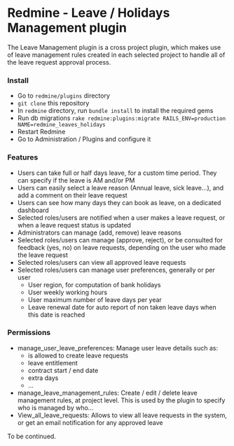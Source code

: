 # Redmine - Leave / Holidays Management plugin

The Leave Management plugin is a cross project plugin, which makes use of leave management rules created in each selected project to handle all of the leave request approval process.

### Install

 - Go to `redmine/plugins` directory
 - `git clone` this repository
 - In `redmine` directory, run `bundle install` to install the required gems
 - Run db migrations `rake redmine:plugins:migrate RAILS_ENV=production NAME=redmine_leaves_holidays`
 - Restart Redmine
 - Go to Administration / Plugins and configure it


### Features

- Users can take full or half days leave, for a custom time period. They can specify if the leave is AM and/or PM
- Users can easily select a leave reason (Annual leave, sick leave...), and add a comment on their leave request
- Users can see how many days they can book as leave, on a dedicated dashboard
- Selected roles/users are notified when a user makes a leave request, or when a leave request status is updated
- Administrators can manage (add, remove) leave reasons
- Selected roles/users can manage (approve, reject), or be consulted for feedback (yes, no) on leave requests, depending on the user who made the leave request
- Selected roles/users can view all approved leave requests
- Selected roles/users can manage user preferences, generally or per user
  - User region, for computation of bank holidays
  - User weekly working hours
  - User maximum number of leave days per year
  - Leave renewal date for auto report of non taken leave days when this date is reached


### Permissions

   - manage_user_leave_preferences: Manage user leave details such as:
     - is allowed to create leave requests
     - leave entitlement
     - contract start / end date
     - extra days
     - ...
   - manage_leave_management_rules: Create / edit / delete leave management rules, at project level. This is used by the plugin to specify who is managed by who...
   - View_all_leave_requests: Allows to view all leave requests in the system, or get an email notification for any approved leave
 

 To be continued.
